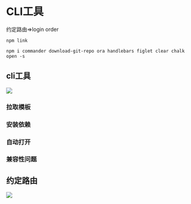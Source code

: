 # CLI工具

约定路由=>login order

```shell
npm link
```

```shell
npm i commander download-git-repo ora handlebars figlet clear chalk open -s
```

## cli工具

![](https://moonstarimg.oss-cn-hangzhou.aliyuncs.com/picgo_img/20210920120743.png)



### 拉取模板


### 安装依赖


### 自动打开


### 兼容性问题


## 约定路由

![](https://moonstarimg.oss-cn-hangzhou.aliyuncs.com/picgo_img/20210920143316.png)